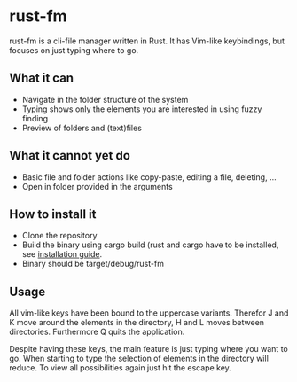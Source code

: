 # rust-fm
rust-fm is a cli-file manager written in Rust. It has Vim-like keybindings, but focuses on just typing where to go.

## What it can
* Navigate in the folder structure of the system
* Typing shows only the elements you are interested in using fuzzy finding
* Preview of folders and (text)files

## What it cannot yet do
* Basic file and folder actions like copy-paste, editing a file, deleting, ...
* Open in folder provided in the arguments

## How to install it
* Clone the repository
* Build the binary using cargo build (rust and cargo have to be installed, see [installation guide](https://www.rust-lang.org/tools/install).
* Binary should be target/debug/rust-fm

## Usage
All vim-like keys have been bound to the uppercase variants.
Therefor J and K move around the elements in the directory,
H and L moves between directories.
Furthermore Q quits the application.

Despite having these keys, the main feature is just typing where you want to go.
When starting to type the selection of elements in the directory will reduce. 
To view all possibilities again just hit the escape key.
 
